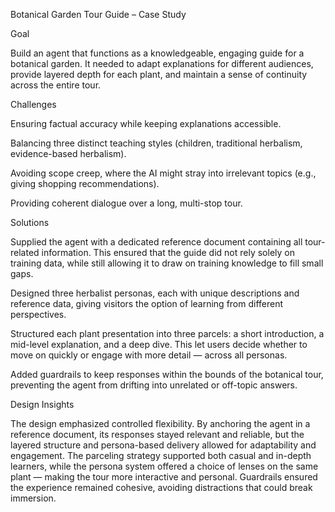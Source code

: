 Botanical Garden Tour Guide – Case Study

Goal

Build an agent that functions as a knowledgeable, engaging guide for a botanical garden. It needed to adapt explanations for different audiences, provide layered depth for each plant, and maintain a sense of continuity across the entire tour.

Challenges

Ensuring factual accuracy while keeping explanations accessible.

Balancing three distinct teaching styles (children, traditional herbalism, evidence-based herbalism).

Avoiding scope creep, where the AI might stray into irrelevant topics (e.g., giving shopping recommendations).

Providing coherent dialogue over a long, multi-stop tour.


Solutions

Supplied the agent with a dedicated reference document containing all tour-related information. This ensured that the guide did not rely solely on training data, while still allowing it to draw on training knowledge to fill small gaps.

Designed three herbalist personas, each with unique descriptions and reference data, giving visitors the option of learning from different perspectives.

Structured each plant presentation into three parcels: a short introduction, a mid-level explanation, and a deep dive. This let users decide whether to move on quickly or engage with more detail — across all personas.

Added guardrails to keep responses within the bounds of the botanical tour, preventing the agent from drifting into unrelated or off-topic answers.

Design Insights

The design emphasized controlled flexibility. By anchoring the agent in a reference document, its responses stayed relevant and reliable, but the layered structure and persona-based delivery allowed for adaptability and engagement. The parceling strategy supported both casual and in-depth learners, while the persona system offered a choice of lenses on the same plant — making the tour more interactive and personal. Guardrails ensured the experience remained cohesive, avoiding distractions that could break immersion.
